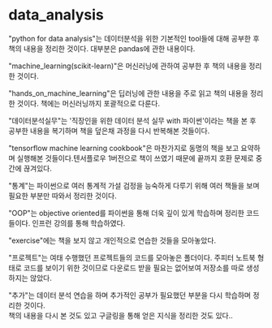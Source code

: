 # data_analysis
"python for data analysis"는 데이터분석을 위한 기본적인 tool들에 대해 공부한 후 책의 내용을 정리한 것이다. 대부분은 pandas에 관한 내용이다.<br>

"machine_learning(scikit-learn)"은 머신러닝에 관하여 공부한 후 책의 내용을 정리한 것이다.<br>

"hands_on_machine_learning"은 딥러닝에 관한 내용을 주로 읽고 책의 내용을 정리한 것이다. 책에는 머신러닝까지 포괄적으로 다룬다.<br>

"데이터분석실무"는 '직장인을 위한 데이터 분석 실무 with 파이썬'이라는 책을 본 후 공부한 내용을 복기하며 책을 덮은채 과정을 다시 반복해본 것들이다.<br>

"tensorflow machine learning cookbook"은 마찬가지로 동명의 책을 보고 요약하며 실행해본 것들이다.텐서플로우 1버전으로 책이 쓰였기 때문에 끝까지 호환 문제로 중간에 끊겨있다.<br>

"통계"는 파이썬으로 여러 통계적 가설 검정을 능숙하게 다루기 위해 여러 책들을 보며 필요한 부분만 따와서 정리한 것이다.<br>

"OOP"는 objective oriented를 파이썬을 통해 더욱 깊이 있게 학습하며 정리한 코드들이다. 인프런 강의를 통해 학습하였다.<br>

"exercise"에는 책을 보지 않고 개인적으로 연습한 것들을 모아놓았다.  <br>

"프로젝트"는 여태 수행했던 프로젝트들의 코드를 모아놓은 폴더이다. 주피터 노트북 형태로 코드를 보이기 위한 것이므로 다운로드 받을 필요는 없어보여 저장소를 따로 생성하지는 않았다.<br>

"추가"는 데이터 분석 연습을 하며 추가적인 공부가 필요했던 부분을 다시 학습하며 정리한 것이다. <br>
    책의 내용을 다시 본 것도 있고 구글링을 통해 얻은 지식을 정리한 것도 있다..<br>
  
